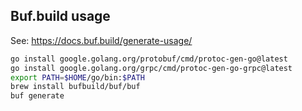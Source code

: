 Buf.build usage
---------------
See: https://docs.buf.build/generate-usage/

```bash
go install google.golang.org/protobuf/cmd/protoc-gen-go@latest
go install google.golang.org/grpc/cmd/protoc-gen-go-grpc@latest
export PATH=$HOME/go/bin:$PATH
brew install bufbuild/buf/buf
buf generate
```
